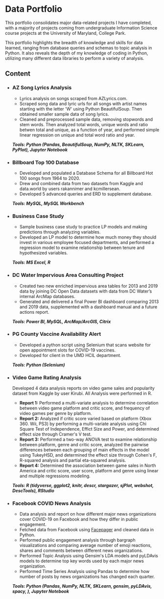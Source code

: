 # Data Portfolio

This portfolio consolidates major data-related projects I have completed, with a majority of projects coming from undergraduate Information Science course projects at the University of Maryland, College Park. 

This portfolio highlights the breadth of knowledge and skills for data learned, ranging from database queries and schemas to topic analysis in Python. It also reveals the depth of my knowledge of coding in Python, utilizing many different data libraries to perform a variety of analysis.

## Content

- ### AZ Song Lyrics Analysis ### 
    - Lyrics analysis on songs scraped from AZLyrics.com. 
    - Scraped song data and lyric urls for all songs with artist names starting with the letter 'W' using Python BeautifulSoup. Then obtained smaller sample data of song lyrics.
    - Cleaned and preprocessed sample data, removing stopwords and stem words. Then analyzed total words, unique words and ratio betwen total and unique, as a function of year, and performed simple linear regression on unique and total word ratio and year. 

    **_Tools: Python (Pandas, BeautifulSoup, NumPy, NLTK, SKLearn, PyPlot), Jupyter Notebook_**


- ### Billboard Top 100 Database ###
    - Developed and populated a Database Schema for all Billboard Hot 100 songs from 1964 to 2020.
    - Drew and combined data from two datasets from Kaggle and data.world by users rakannimer and kcmillersean.
    - Developed 5 advanced queries and ERD to supplement database.

    **_Tools: MySQL, MySQL Workbench_**


- ### Business Case Study ###
    - Sample business case study to practice LP models and making predictions through analyzing variables.
    - Developed an LP model to determine how much money they should invest in various employee focused departments, and performed a regression model to examine relationship between tenure and hypothesized variables. 

    **_Tools: MS Excel, R_**
    
    
- ### DC Water Impervious Area Consulting Project ###
    - Created two new enriched impervious area tables for 2013 and 2019 data by joining DC Open Data datasets with data from DC Water’s internal ArcMap databases.
    - Generated and delivered a final Power BI dashboard comparing 2013 and 2019 data, supplemented with a dashboard manual and a future actions report.

    **_Tools: Power BI, MySQL, ArcMap/ArcGIS, Citrix_**


- ### PG County Vaccine Availability Alert ###
    - Developed a python script using Selenium that scans website for open appointment slots for COVID-19 vaccines. 
    - Developed for client in the UMD HCIL department.

    **_Tools: Python (Selenium)_**


- ### Video Game Rating Analysis ###
  Developed 4 data analysis reports on video game sales and popularity dataset from Kaggle by user Kirubi. All Analysis were performed in R.
    - **Report 1:** Performed a multi-variate analysis to determine correlation between video game platform and critic score, and frequency of video games per genre by platform.
    - **Report 2:** Analyzed if critic score varied based on platform (Xbox 360. Wii, PS3) by performing a multi-variate analysis using Chi Square Test of Independence, Effict Size and Power, and determined effect size through Cramer's V test.
    - **Report 3:** Performed a two-way ANOVA test to examine relationship between platform, genre and critic score, analyzed the pairwise differences between each grouping of main effects in the model using TukeyHSD, and determined the effect size through Cohen's F, R-squared analysis and partial eta-squared analysis.
    - **Report 4:** Determined the association between game sales in North America and critic score, user score, platform and genre using linear and multiple regressions modeling.


    **_Tools: R (tidyverse, ggplot2, knitr, descr, stargazer, sjPlot, webshot, DescTools), RStudio_**


- ### Facebook COVID News Analysis ###
    - Data analysis and report on how different major news organizations cover COVID-19 on Facebook and how they differ in public engagement.
    - Fetched data from Facebook using [Facepager](https://github.com/strohne/Facepager) and cleaned data in Python.
    - Performed public engagement analysis through bargraph visualizations and comparing average number of emoji reactions, shares and comments between different news organizations.
    - Performed Topic Analysis using Gensim's LDA models and pyLDAvis models to determine top key words used by each major news organization.
    - Performed Time Series Analysis using Pandas to determine how number of posts by news organizations has changed each quarter.

    **_Tools: Python (Pandas, NumPy, NLTK, SKLearn, gensim, pyLDAvis, spacy, ), Jupyter Notebook_**
